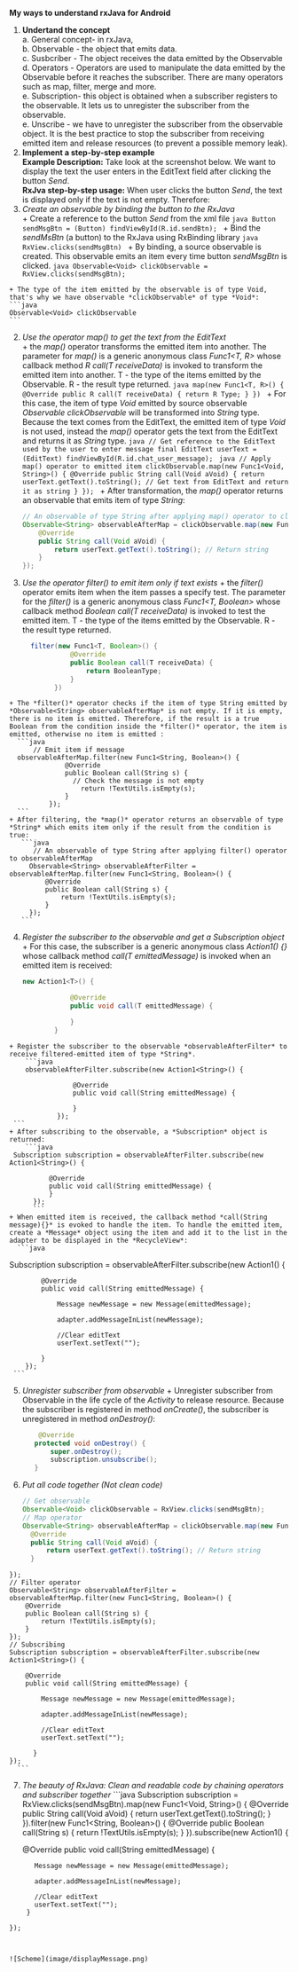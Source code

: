 **My ways to understand rxJava for Android**  

1. **Undertand the concept**   
    a. General concept- in rxJava,      
    b. Observable - the object that emits data.  
    c. Susbcriber - The object receives the data emitted by the Observable  
    d. Operators - Operators are used to manipulate the data emitted by the Observable before  it reaches the subscriber. There are many operators such as map, filter, merge and more.  
    e. Subscription- this object is obtained when a subscriber registers to the observable. It lets us to unregister the subscriber from the observable.  
    e. Unscribe - we have to unregister the subscriber from the observable object. It is the best practice to stop the subscriber from receiving emitted item and  release resources (to prevent a possible memory leak).
2. **Implement a step-by-step example**  
    **Example Description:** Take look at the screenshot below. We want to display the text the user enters in the EditText field after clicking the button *Send*.  
    **RxJva step-by-step usage:**  When user clicks the button *Send*, the text is displayed only if the text is not empty. Therefore:  
  1. *Create an observable by binding the button to the RxJava*  
    + Create a reference to the button *Send* from the xml file
    ```java
    Button sendMsgBtn = (Button) findViewById(R.id.sendBtn);
    ```
    + Bind the *sendMsBtn* (a button) to the RxJava using RxBinding library
    ```java
    RxView.clicks(sendMsgBtn)
    ```
    + By binding, a source observable is created. This observable emits an item every time button *sendMsgBtn* is clicked.
    ```java
    Observable<Void> clickObservable = RxView.clicks(sendMsgBtn);
    ```

    + The type of the item emitted by the observable is of type Void, that's why we have observable *clickObservable* of type *Void*:
    ```java
    Observable<Void> clickObservable
    ```
  2. *Use the operator map() to get the text from the EditText*      
    + the *map()* operator transforms the emitted item into another. The parameter for *map()* is a generic anonymous class *Func1<T, R>* whose callback method *R call(T receiveData)* is invoked to transform the emitted item into another. T - the type of the items emitted by the Observable. R - the result type returned.
    ```java
    map(new Func1<T, R>() {
              @Override
              public R call(T receiveData) {
                  return R Type;
              }
          })
    ```
    + For this case, the item of type *Void* emitted by source observable *Observable<Void> clickObservable* will be transformed into *String* type. Because the text comes from the EditText, the emitted item of type *Void* is not used, instead the *map()* operator gets the text from the EditText and returns it as *String* type.
    ```java
    // Get reference to the EditText used by the user to enter message
    final EditText userText = (EditText) findViewById(R.id.chat_user_message);
    ```
    ```java
    // Apply map() operator to emitted item
    clickObservable.map(new Func1<Void, String>() {
            @Override
            public String call(Void aVoid) {
                return userText.getText().toString(); // Get text from EditText and return it as string
            }
        });
    ```
    + After transformation, the *map()* operator returns an observable that emits item of type *String*:
        ```java
        // An observable of type String after applying map() operator to clickObservable
        Observable<String> observableAfterMap = clickObservable.map(new Func1<Void, String>() {
            @Override
            public String call(Void aVoid) {
                return userText.getText().toString(); // Return string
            }
        });
      ```
  3. *Use the operator filter() to emit item only if text exists*
    + the *filter()* operator emits item when the item passes a specify test. The parameter for the *filter()* is a generic anonymous class *Func1<T, Boolean>* whose callback method *Boolean call(T receiveData)* is invoked to test the emitted item. T - the type of the items emitted by the Observable. R - the result type returned.  
      ```java
        filter(new Func1<T, Boolean>() {
                  @Override
                  public Boolean call(T receiveData) {
                      return BooleanType;
                  }
              })
      ```
    + The *filter()* operator checks if the item of type String emitted by *Observable<String> observableAfterMap* is not empty. If it is empty, there is no item is emitted. Therefore, if the result is a true Boolean from the condition inside the *filter()* operator, the item is emitted, otherwise no item is emitted :  
      ```java
          // Emit item if message
      observableAfterMap.filter(new Func1<String, Boolean>() {
                  @Override
                  public Boolean call(String s) {
                    // Check the message is not empty
                      return !TextUtils.isEmpty(s);
                  }
              });
      ```
    + After filtering, the *map()* operator returns an observable of type *String* which emits item only if the result from the condition is true:  
       ```java
          // An observable of type String after applying filter() operator to observableAfterMap
         Observable<String> observableAfterFilter = observableAfterMap.filter(new Func1<String, Boolean>() {
             @Override
             public Boolean call(String s) {
                 return !TextUtils.isEmpty(s);
             }
         });
       ```
  4. *Register the subscriber to the observable and get a Subscription object*
    + For this case, the subscriber is a generic anonymous class *Action1<T>() {}* whose callback method *call(T emittedMessage)* is invoked when an emitted item is received:
        ```java
      new Action1<T>() {

                    @Override
                    public void call(T emittedMessage) {

                    }
                }
     ```
    + Register the subscriber to the observable *observableAfterFilter* to receive filtered-emitted item of type *String*.
        ```java
        observableAfterFilter.subscribe(new Action1<String>() {

                    @Override
                    public void call(String emittedMessage) {

                    }
                });
     ```
    + After subscribing to the observable, a *Subscription* object is returned:
        ```java
     Subscription subscription = observableAfterFilter.subscribe(new   Action1<String>() {

              @Override
              public void call(String emittedMessage) {
              }
          });
          ```
    + When emitted item is received, the callback method *call(String message){}* is evoked to handle the item. To handle the emitted item, create a *Message* object using the item and add it to the list in the adapter to be displayed in the *RecycleView*:
      ```java
Subscription subscription = observableAfterFilter.subscribe(new Action1<String>() {

            @Override
            public void call(String emittedMessage) {

                Message newMessage = new Message(emittedMessage);

                adapter.addMessageInList(newMessage);

                //Clear editText
                userText.setText("");

            }
        });
     ```    
  5. *Unregister subscriber from observable*
    + Unregister subscriber from Observable in the life cycle of the *Activity* to release resource. Because the subscriber is registered in method *onCreate()*, the subscriber is unregistered in method *onDestroy()*:     
      ```java
          @Override
         protected void onDestroy() {
             super.onDestroy();
             subscription.unsubscribe();
         }
      ```
  6. *Put all code together (Not clean code)*
      ```java
      // Get observable
      Observable<Void> clickObservable = RxView.clicks(sendMsgBtn);
      // Map operator
      Observable<String> observableAfterMap = clickObservable.map(new Func1<Void, String>() {
        @Override
        public String call(Void aVoid) {
            return userText.getText().toString(); // Return string
        }
    });
    // Filter operator
    Observable<String> observableAfterFilter = observableAfterMap.filter(new Func1<String, Boolean>() {
        @Override
        public Boolean call(String s) {
            return !TextUtils.isEmpty(s);
        }
    });
    // Subscribing
    Subscription subscription = observableAfterFilter.subscribe(new Action1<String>() {

        @Override
        public void call(String emittedMessage) {

            Message newMessage = new Message(emittedMessage);

            adapter.addMessageInList(newMessage);

            //Clear editText
            userText.setText("");

          }
    });
      ```
  7. *The beauty of RxJava: Clean and readable code by chaining operators and subscriber together*
    ```java
    Subscription subscription = RxView.clicks(sendMsgBtn).map(new Func1<Void, String>() {
        @Override
        public String call(Void aVoid) {
            return userText.getText().toString();
          }
    }).filter(new Func1<String, Boolean>() {
        @Override
        public Boolean call(String s) {
            return !TextUtils.isEmpty(s);
          }
    }).subscribe(new Action1<String>() {

        @Override
        public void call(String emittedMessage) {

            Message newMessage = new Message(emittedMessage);

            adapter.addMessageInList(newMessage);

            //Clear editText
            userText.setText("");
          }
    });
   ```


![Scheme](image/displayMessage.png)   
